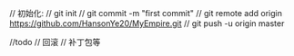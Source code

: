 // 初始化:
// git init
// git commit -m "first commit"
// git remote add origin https://github.com/HansonYe20/MyEmpire.git
// git push -u origin master

//todo
// 回滚
// 补丁包等

